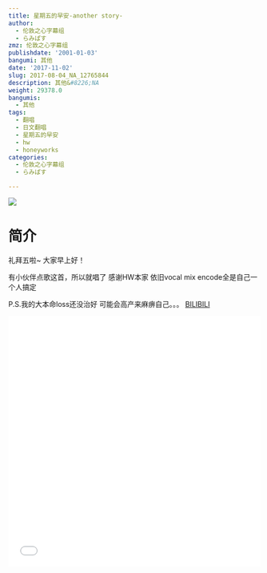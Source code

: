 ```yaml
---
title: 星期五的早安-another story-
author:
  - 伦敦之心字幕组
  - らみぱす
zmz: 伦敦之心字幕组
publishdate: '2001-01-03'
bangumi: 其他
date: '2017-11-02'
slug: 2017-08-04_NA_12765844
description: 其他&#8226;NA
weight: 29378.0
bangumis:
  - 其他
tags:
  - 翻唱
  - 日文翻唱
  - 星期五的早安
  - hw
  - honeyworks
categories:
  - 伦敦之心字幕组
  - らみぱす

---
```

![](https://i.imgur.com/Cx8Cq0K.png)
# 简介  
礼拜五啦~  大家早上好！

有小伙伴点歌这首，所以就唱了
感谢HW本家
依旧vocal mix encode全是自己一个人搞定

P.S.我的大本命loss还没治好  可能会高产来麻痹自己。。。
  [BILIBILI](https://www.bilibili.com/video/av12765844/)

<div class="vcontainer"><div class="vcontainer">  <iframe class='video' class='video' src="//www.bilibili.com/blackboard/player.html?cid=21170649&aid=12765844" width="100%" height="500" frameborder="0" allowfullscreen="allowfullscreen"></iframe></div></div>
